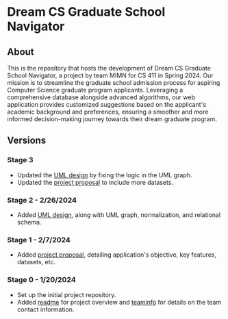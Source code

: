 # Dream CS Graduate School Navigator
## About
This is the repository that hosts the development of Dream CS Graduate School Navigator, a project by team MIMN for CS 411 in Spring 2024. Our mission is to streamline the graduate school admission process for aspiring Computer Science graduate program applicants. Leveraging a comprehensive database alongside advanced algorithms, our web application provides customized suggestions based on the applicant's academic background and preferences, ensuring a smoother and more informed decision-making journey towards their dream graduate program.

## Versions
### Stage 3
- Updated the [UML design](./doc/2_uml_design.md) by fixing the logic in the UML graph.
- Updated the [project proposal](./doc/1_project_proposal.md) to include more datasets.

### Stage 2 - 2/26/2024
- Added [UML design](./doc/2_uml_design.md), along with UML graph, normalization, and relational schema.

### Stage 1 - 2/7/2024
- Added [project proposal](./doc/1_project_proposal.md), detailing application's objective, key features, datasets, etc.

### Stage 0 - 1/20/2024
- Set up the initial project repository.
- Added [readme](./README.md) for project overview and [teaminfo](./TeamInfo.md) for details on the team contact information.
